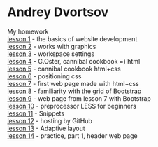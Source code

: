 

# Andrey Dvortsov

My homework  
[lesson 1](https://github.com/exzy92/exzy92.github.io/tree/master/lesson1 "the basics of website development") - the basics of website development  
[lesson 2](https://github.com/exzy92/exzy92.github.io/tree/master/lesson2 "works with graphics") - works with graphics  
[lesson 3](https://github.com/exzy92/exzy92.github.io/tree/master/lesson3 "workspace settings") - workspace settings  
[lesson 4](https://exzy92.github.io/lesson4/index.html "mini-book HTML") - G.Oster, cannibal cookbook =) html  
[lesson 5](https://exzy92.github.io/lesson5/index.html "mini-book HTML + css") - cannibal cookbook html+css  
[lesson 6](https://github.com/exzy92/exzy92.github.io/tree/master/lesson6/homework "2 exersices") - positioning css  
[lesson 7](https://exzy92.github.io/lesson7/MyFirstProject/src/ "html+css web page") - first web page made with html+css  
[lesson 8](https://exzy92.github.io/lesson8/MyFirstProject/src/ "the basics of bootstrap") - familiarity with the grid of Bootstrap  
[lesson 9](https://exzy92.github.io/lesson9/MyFirstProject/src/ "web page with bootstrap") - web page from lesson 7 with Bootstrap  
[lesson 10](https://github.com/exzy92/exzy92.github.io/tree/master/lesson10 "preprocessor LESS") - preprocessor LESS for beginners  
[lesson 11](https://github.com/exzy92/exzy92.github.io/blob/master/lesson11/index.html "snippets") - Snippets  
[lesson 12](https://exzy92.github.io/lesson12/exzy92_exzy92.github.io.htm "hosting by GitHub") - hosting by GitHub  
[lesson 13](https://exzy92.github.io/lesson13/ "homework in style PixelPerfect") - Adaptive layout   
[lesson 14](https://exzy92.github.io/lesson13/ "practice, part 1") - practice, part 1, header web page    
